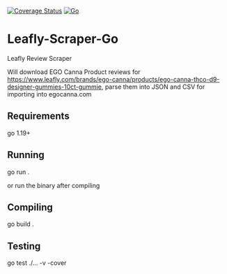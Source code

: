[![Coverage Status](https://img.shields.io/badge/coverage-88.2%25-brightgreen.svg)](#)
[![Go](https://github.com/EGO-Canna-LLC/Leafly-Scraper-Go/actions/workflows/go.yml/badge.svg)](https://github.com/EGO-Canna-LLC/Leafly-Scraper-Go/actions/workflows/go.yml)

# Leafly-Scraper-Go
Leafly Review Scraper

Will download EGO Canna Product reviews for https://www.leafly.com/brands/ego-canna/products/ego-canna-thco-d9-designer-gummies-10ct-gummie, parse them into JSON and CSV for importing into egocanna.com

## Requirements
go 1.19+

## Running
go run .

or run the binary after compiling

## Compiling
go build .

## Testing
go test ./... -v -cover
